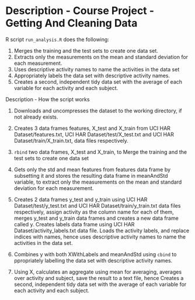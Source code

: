 Description - Course Project - Getting And Cleaning Data
========================================================

R script `run_analysis.R` does the following: 

1. Merges the training and the test sets to create one data set.
2. Extracts only the measurements on the mean and standard deviation for each measurement. 
3. Uses descriptive activity names to name the activities in the data set
4. Appropriately labels the data set with descriptive activity names. 
5. Creates a second, independent tidy data set with the average of each variable for 
   each activity and each subject.
   
Description - How the script works

1. Downloads and uncompresses the dataset to the working directory, if not already exists.

2. Creates 3 data frames features, X_test and X_train from UCI HAR Dataset/features.txt, UCI HAR Dataset/test/X_test.txt and UCI HAR Dataset/train/X_train.txt, data files respectively.

3. `rbind` two data frames, X_test and X_train, to Merge the training and the test sets to create one data set

4. Gets only the std and mean features from features data frame by subsetting it and stores the resulting data frame in meanAndStd variable, to extract only the measurements on the mean and standard deviation for each measurement.

5. Creates 2 data frames y_test and y_train using UCI HAR Dataset/test/y_test.txt and UCI HAR Dataset/train/y_train.txt data files respectively, assign activity as the column name for each of them, merges y_test and y_train data frames and creates a new data frame called y. Creates labels data frame using UCI HAR Dataset/activity_labels.txt data file. Loads the activity labels, and replace indices with names, hence uses descriptive activity names to name the activities in the data set.

6. Combines y with both XWithLabels and meanAndStd using `cbind` to ppropriately labelling the data set with descriptive activity names.

7. Using X, calculates an aggregate using mean for averaging, averages over activity and subject, save the result to a text file, hence Creates a second, independent tidy data set with the average of each variable for each activity and each subject.